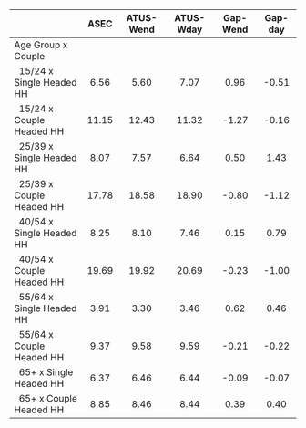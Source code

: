 
|                      |         ASEC |    ATUS-Wend |    ATUS-Wday |     Gap-Wend |      Gap-day |
| -------------------- | :----------: | :----------: | :----------: | :----------: | :----------: |
| Age Group x Couple   |              |              |              |              |              |
| &nbsp;&nbsp;15/24 x Single Headed HH |         6.56 |         5.60 |         7.07 |         0.96 |        -0.51 |
| &nbsp;&nbsp;15/24 x Couple Headed HH |        11.15 |        12.43 |        11.32 |        -1.27 |        -0.16 |
| &nbsp;&nbsp;25/39 x Single Headed HH |         8.07 |         7.57 |         6.64 |         0.50 |         1.43 |
| &nbsp;&nbsp;25/39 x Couple Headed HH |        17.78 |        18.58 |        18.90 |        -0.80 |        -1.12 |
| &nbsp;&nbsp;40/54 x Single Headed HH |         8.25 |         8.10 |         7.46 |         0.15 |         0.79 |
| &nbsp;&nbsp;40/54 x Couple Headed HH |        19.69 |        19.92 |        20.69 |        -0.23 |        -1.00 |
| &nbsp;&nbsp;55/64 x Single Headed HH |         3.91 |         3.30 |         3.46 |         0.62 |         0.46 |
| &nbsp;&nbsp;55/64 x Couple Headed HH |         9.37 |         9.58 |         9.59 |        -0.21 |        -0.22 |
| &nbsp;&nbsp;65+ x Single Headed HH |         6.37 |         6.46 |         6.44 |        -0.09 |        -0.07 |
| &nbsp;&nbsp;65+ x Couple Headed HH |         8.85 |         8.46 |         8.44 |         0.39 |         0.40 |

